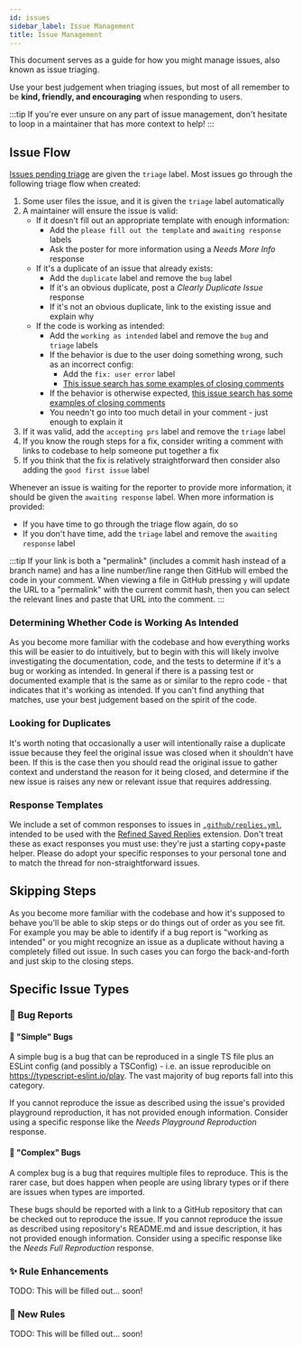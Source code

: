 ```yaml
---
id: issues
sidebar_label: Issue Management
title: Issue Management
---
```


This document serves as a guide for how you might manage issues, also known as issue triaging.

Use your best judgement when triaging issues, but most of all remember to be **kind, friendly, and encouraging** when responding to users.

:::tip
If you're ever unsure on any part of issue management, don't hesitate to loop in a maintainer that has more context to help!
:::

## Issue Flow

[Issues pending triage](https://github.com/typescript-eslint/typescript-eslint/issues?q=is%3Aopen+is%3Aissue+label%3Atriage) are given the `triage` label.
Most issues go through the following triage flow when created:

1. Some user files the issue, and it is given the `triage` label automatically
2. A maintainer will ensure the issue is valid:
   - If it doesn't fill out an appropriate template with enough information:
     - Add the `please fill out the template` and `awaiting response` labels
     - Ask the poster for more information using a _Needs More Info_ response
   - If it's a duplicate of an issue that already exists:
     - Add the `duplicate` label and remove the `bug` label
     - If it's an obvious duplicate, post a _Clearly Duplicate Issue_ response
     - If it's not an obvious duplicate, link to the existing issue and explain why
   - If the code is working as intended:
     - Add the `working as intended` label and remove the `bug` and `triage` labels
     - If the behavior is due to the user doing something wrong, such as an incorrect config:
       - Add the `fix: user error` label
       - [This issue search has some examples of closing comments](https://github.com/typescript-eslint/typescript-eslint/issues?q=is%3Aissue+sort%3Aupdated-desc+label%3A%22fix%3A+user+error%22+is%3Aclosed)
     - If the behavior is otherwise expected, [this issue search has some examples of closing comments](https://github.com/typescript-eslint/typescript-eslint/issues?q=is%3Aissue+sort%3Aupdated-desc+label%3A%22working+as+intended%22+-label%3A%22fix%3A+user+error%22+is%3Aclosed+)
     - You needn't go into too much detail in your comment - just enough to explain it
3. If it was valid, add the `accepting prs` label and remove the `triage` label
4. If you know the rough steps for a fix, consider writing a comment with links to codebase to help someone put together a fix
5. If you think that the fix is relatively straightforward then consider also adding the `good first issue` label

Whenever an issue is waiting for the reporter to provide more information, it should be given the `awaiting response` label.
When more information is provided:

- If you have time to go through the triage flow again, do so
- If you don't have time, add the `triage` label and remove the `awaiting response` label

:::tip
If your link is both a "permalink" (includes a commit hash instead of a branch name) and has a line number/line range then GitHub will embed the code in your comment.
When viewing a file in GitHub pressing `y` will update the URL to a "permalink" with the current commit hash, then you can select the relevant lines and paste that URL into the comment.
:::

### Determining Whether Code is Working As Intended

As you become more familiar with the codebase and how everything works this will be easier to do intuitively, but to begin with this will likely involve investigating the documentation, code, and the tests to determine if it's a bug or working as intended.
In general if there is a passing test or documented example that is the same as or similar to the repro code - that indicates that it's working as intended.
If you can't find anything that matches, use your best judgement based on the spirit of the code.

### Looking for Duplicates

It's worth noting that occasionally a user will intentionally raise a duplicate issue because they feel the original issue was closed when it shouldn't have been.
If this is the case then you should read the original issue to gather context and understand the reason for it being closed, and determine if the new issue is raises any new or relevant issue that requires addressing.

### Response Templates

We include a set of common responses to issues in [`.github/replies.yml`](https://github.com/typescript-eslint/typescript-eslint/blob/main/.github/replies.yml), intended to be used with the [Refined Saved Replies](https://github.com/JoshuaKGoldberg/refined-saved-replies) extension.
Don't treat these as exact responses you must use: they're just a starting copy+paste helper.
Please do adopt your specific responses to your personal tone and to match the thread for non-straightforward issues.

## Skipping Steps

As you become more familiar with the codebase and how it's supposed to behave you'll be able to skip steps or do things out of order as you see fit.
For example you may be able to identify if a bug report is "working as intended" or you might recognize an issue as a duplicate without having a completely filled out issue.
In such cases you can forgo the back-and-forth and just skip to the closing steps.

## Specific Issue Types

### 🐛 Bug Reports

#### 🐞 "Simple" Bugs

A simple bug is a bug that can be reproduced in a single TS file plus an ESLint config (and possibly a TSConfig) - i.e. an issue reproducible on https://typescript-eslint.io/play.
The vast majority of bug reports fall into this category.

If you cannot reproduce the issue as described using the issue's provided playground reproduction, it has not provided enough information.
Consider using a specific response like the _Needs Playground Reproduction_ response.

#### 🦟 "Complex" Bugs

A complex bug is a bug that requires multiple files to reproduce.
This is the rarer case, but does happen when people are using library types or if there are issues when types are imported.

These bugs should be reported with a link to a GitHub repository that can be checked out to reproduce the issue.
If you cannot reproduce the issue as described using repository's README.md and issue description, it has not provided enough information.
Consider using a specific response like the _Needs Full Reproduction_ response.

### ✨ Rule Enhancements

TODO: This will be filled out... soon!

### 🚀 New Rules

TODO: This will be filled out... soon!
